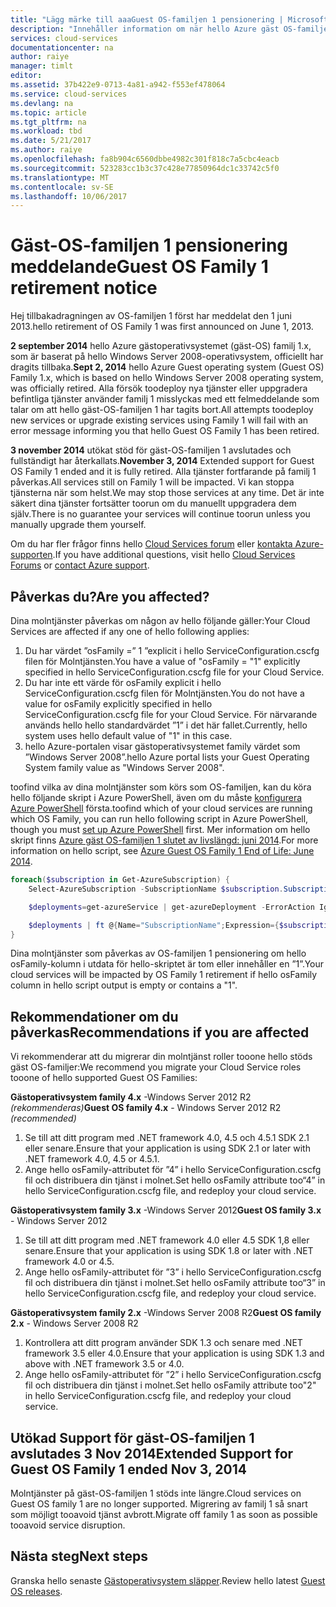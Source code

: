```yaml
---
title: "Lägg märke till aaaGuest OS-familjen 1 pensionering | Microsoft Docs"
description: "Innehåller information om när hello Azure gäst OS-familjen 1 pensionering inträffade och hur toodetermine påverkas"
services: cloud-services
documentationcenter: na
author: raiye
manager: timlt
editor: 
ms.assetid: 37b422e9-0713-4a81-a942-f553ef478064
ms.service: cloud-services
ms.devlang: na
ms.topic: article
ms.tgt_pltfrm: na
ms.workload: tbd
ms.date: 5/21/2017
ms.author: raiye
ms.openlocfilehash: fa8b904c6560dbbe4982c301f818c7a5cbc4eacb
ms.sourcegitcommit: 523283cc1b3c37c428e77850964dc1c33742c5f0
ms.translationtype: MT
ms.contentlocale: sv-SE
ms.lasthandoff: 10/06/2017
---
```

# <a name="guest-os-family-1-retirement-notice"></a><span data-ttu-id="71d72-103">Gäst-OS-familjen 1 pensionering meddelande</span><span class="sxs-lookup"><span data-stu-id="71d72-103">Guest OS Family 1 retirement notice</span></span>
<span data-ttu-id="71d72-104">Hej tillbakadragningen av OS-familjen 1 först har meddelat den 1 juni 2013.</span><span class="sxs-lookup"><span data-stu-id="71d72-104">hello retirement of OS Family 1 was first announced on June 1, 2013.</span></span>

<span data-ttu-id="71d72-105">**2 september 2014** hello Azure gästoperativsystemet (gäst-OS) familj 1.x, som är baserat på hello Windows Server 2008-operativsystem, officiellt har dragits tillbaka.</span><span class="sxs-lookup"><span data-stu-id="71d72-105">**Sept 2, 2014** hello Azure Guest operating system (Guest OS) Family 1.x, which is based on hello Windows Server 2008 operating system, was officially retired.</span></span> <span data-ttu-id="71d72-106">Alla försök toodeploy nya tjänster eller uppgradera befintliga tjänster använder familj 1 misslyckas med ett felmeddelande som talar om att hello gäst-OS-familjen 1 har tagits bort.</span><span class="sxs-lookup"><span data-stu-id="71d72-106">All attempts toodeploy new services or upgrade existing services using Family 1 will fail with an error message informing you that hello Guest OS Family 1 has been retired.</span></span>

<span data-ttu-id="71d72-107">**3 november 2014** utökat stöd för gäst-OS-familjen 1 avslutades och fullständigt har återkallats.</span><span class="sxs-lookup"><span data-stu-id="71d72-107">**November 3, 2014** Extended support for Guest OS Family 1 ended and it is fully retired.</span></span> <span data-ttu-id="71d72-108">Alla tjänster fortfarande på familj 1 påverkas.</span><span class="sxs-lookup"><span data-stu-id="71d72-108">All services still on Family 1 will be impacted.</span></span> <span data-ttu-id="71d72-109">Vi kan stoppa tjänsterna när som helst.</span><span class="sxs-lookup"><span data-stu-id="71d72-109">We may stop those services at any time.</span></span> <span data-ttu-id="71d72-110">Det är inte säkert dina tjänster fortsätter toorun om du manuellt uppgradera dem själv.</span><span class="sxs-lookup"><span data-stu-id="71d72-110">There is no guarantee your services will continue toorun unless you manually upgrade them yourself.</span></span>

<span data-ttu-id="71d72-111">Om du har fler frågor finns hello [Cloud Services forum](http://social.msdn.microsoft.com/Forums/home?forum=windowsazuredevelopment&filter=alltypes&sort=lastpostdesc) eller [kontakta Azure-supporten](https://azure.microsoft.com/support/options/).</span><span class="sxs-lookup"><span data-stu-id="71d72-111">If you have additional questions, visit hello [Cloud Services Forums](http://social.msdn.microsoft.com/Forums/home?forum=windowsazuredevelopment&filter=alltypes&sort=lastpostdesc) or [contact Azure support](https://azure.microsoft.com/support/options/).</span></span>

## <a name="are-you-affected"></a><span data-ttu-id="71d72-112">Påverkas du?</span><span class="sxs-lookup"><span data-stu-id="71d72-112">Are you affected?</span></span>
<span data-ttu-id="71d72-113">Dina molntjänster påverkas om någon av hello följande gäller:</span><span class="sxs-lookup"><span data-stu-id="71d72-113">Your Cloud Services are affected if any one of hello following applies:</span></span>

1. <span data-ttu-id="71d72-114">Du har värdet ”osFamily =” 1 ”explicit i hello ServiceConfiguration.cscfg filen för Molntjänsten.</span><span class="sxs-lookup"><span data-stu-id="71d72-114">You have a value of "osFamily = "1" explicitly specified in hello ServiceConfiguration.cscfg file for your Cloud Service.</span></span>
2. <span data-ttu-id="71d72-115">Du har inte ett värde för osFamily explicit i hello ServiceConfiguration.cscfg filen för Molntjänsten.</span><span class="sxs-lookup"><span data-stu-id="71d72-115">You do not have a value for osFamily explicitly specified in hello ServiceConfiguration.cscfg file for your Cloud Service.</span></span> <span data-ttu-id="71d72-116">För närvarande används hello hello standardvärdet ”1” i det här fallet.</span><span class="sxs-lookup"><span data-stu-id="71d72-116">Currently, hello system uses hello default value of "1" in this case.</span></span>
3. <span data-ttu-id="71d72-117">hello Azure-portalen visar gästoperativsystemet family värdet som ”Windows Server 2008”.</span><span class="sxs-lookup"><span data-stu-id="71d72-117">hello Azure portal lists your Guest Operating System family value as "Windows Server 2008".</span></span>

<span data-ttu-id="71d72-118">toofind vilka av dina molntjänster som körs som OS-familjen, kan du köra hello följande skript i Azure PowerShell, även om du måste [konfigurera Azure PowerShell](/powershell/azureps-cmdlets-docs) första.</span><span class="sxs-lookup"><span data-stu-id="71d72-118">toofind which of your cloud services are running which OS Family, you can run hello following script in Azure PowerShell, though you must [set up Azure PowerShell](/powershell/azureps-cmdlets-docs) first.</span></span> <span data-ttu-id="71d72-119">Mer information om hello skript finns [Azure gäst OS-familjen 1 slutet av livslängd: juni 2014](http://blogs.msdn.com/b/ryberry/archive/2014/04/02/azure-guest-os-family-1-end-of-life-june-2014.aspx).</span><span class="sxs-lookup"><span data-stu-id="71d72-119">For more information on hello script, see [Azure Guest OS Family 1 End of Life: June 2014](http://blogs.msdn.com/b/ryberry/archive/2014/04/02/azure-guest-os-family-1-end-of-life-june-2014.aspx).</span></span>

```Powershell
foreach($subscription in Get-AzureSubscription) {
    Select-AzureSubscription -SubscriptionName $subscription.SubscriptionName

    $deployments=get-azureService | get-azureDeployment -ErrorAction Ignore | where {$_.SdkVersion -NE ""}

    $deployments | ft @{Name="SubscriptionName";Expression={$subscription.SubscriptionName}}, ServiceName, SdkVersion, Slot, @{Name="osFamily";Expression={(select-xml -content $_.configuration -xpath "/ns:ServiceConfiguration/@osFamily" -namespace $namespace).node.value }}, osVersion, Status, URL
}
```

<span data-ttu-id="71d72-120">Dina molntjänster som påverkas av OS-familjen 1 pensionering om hello osFamily-kolumn i utdata för hello-skriptet är tom eller innehåller en ”1”.</span><span class="sxs-lookup"><span data-stu-id="71d72-120">Your cloud services will be impacted by OS Family 1 retirement if hello osFamily column in hello script output is empty or contains a "1".</span></span>

## <a name="recommendations-if-you-are-affected"></a><span data-ttu-id="71d72-121">Rekommendationer om du påverkas</span><span class="sxs-lookup"><span data-stu-id="71d72-121">Recommendations if you are affected</span></span>
<span data-ttu-id="71d72-122">Vi rekommenderar att du migrerar din molntjänst roller tooone hello stöds gäst OS-familjer:</span><span class="sxs-lookup"><span data-stu-id="71d72-122">We recommend you migrate your Cloud Service roles tooone of hello supported Guest OS Families:</span></span>

<span data-ttu-id="71d72-123">**Gästoperativsystem family 4.x** -Windows Server 2012 R2 *(rekommenderas)*</span><span class="sxs-lookup"><span data-stu-id="71d72-123">**Guest OS family 4.x** - Windows Server 2012 R2 *(recommended)*</span></span>

1. <span data-ttu-id="71d72-124">Se till att ditt program med .NET framework 4.0, 4.5 och 4.5.1 SDK 2.1 eller senare.</span><span class="sxs-lookup"><span data-stu-id="71d72-124">Ensure that your application is using SDK 2.1 or later with .NET framework 4.0, 4.5 or 4.5.1.</span></span>
2. <span data-ttu-id="71d72-125">Ange hello osFamily-attributet för ”4” i hello ServiceConfiguration.cscfg fil och distribuera din tjänst i molnet.</span><span class="sxs-lookup"><span data-stu-id="71d72-125">Set hello osFamily attribute too“4” in hello ServiceConfiguration.cscfg file, and redeploy your cloud service.</span></span>

<span data-ttu-id="71d72-126">**Gästoperativsystem family 3.x** -Windows Server 2012</span><span class="sxs-lookup"><span data-stu-id="71d72-126">**Guest OS family 3.x** - Windows Server 2012</span></span>

1. <span data-ttu-id="71d72-127">Se till att ditt program med .NET framework 4.0 eller 4.5 SDK 1,8 eller senare.</span><span class="sxs-lookup"><span data-stu-id="71d72-127">Ensure that your application is using SDK 1.8 or later with .NET framework 4.0 or 4.5.</span></span>
2. <span data-ttu-id="71d72-128">Ange hello osFamily-attributet för ”3” i hello ServiceConfiguration.cscfg fil och distribuera din tjänst i molnet.</span><span class="sxs-lookup"><span data-stu-id="71d72-128">Set hello osFamily attribute too“3” in hello ServiceConfiguration.cscfg file, and redeploy your cloud service.</span></span>

<span data-ttu-id="71d72-129">**Gästoperativsystem family 2.x** -Windows Server 2008 R2</span><span class="sxs-lookup"><span data-stu-id="71d72-129">**Guest OS family 2.x** - Windows Server 2008 R2</span></span>

1. <span data-ttu-id="71d72-130">Kontrollera att ditt program använder SDK 1.3 och senare med .NET framework 3.5 eller 4.0.</span><span class="sxs-lookup"><span data-stu-id="71d72-130">Ensure that your application is using SDK 1.3 and above with .NET framework 3.5 or 4.0.</span></span>
2. <span data-ttu-id="71d72-131">Ange hello osFamily-attributet för ”2” i hello ServiceConfiguration.cscfg fil och distribuera din tjänst i molnet.</span><span class="sxs-lookup"><span data-stu-id="71d72-131">Set hello osFamily attribute too"2" in hello ServiceConfiguration.cscfg file, and redeploy your cloud service.</span></span>

## <a name="extended-support-for-guest-os-family-1-ended-nov-3-2014"></a><span data-ttu-id="71d72-132">Utökad Support för gäst-OS-familjen 1 avslutades 3 Nov 2014</span><span class="sxs-lookup"><span data-stu-id="71d72-132">Extended Support for Guest OS Family 1 ended Nov 3, 2014</span></span>
<span data-ttu-id="71d72-133">Molntjänster på gäst-OS-familjen 1 stöds inte längre.</span><span class="sxs-lookup"><span data-stu-id="71d72-133">Cloud services on Guest OS family 1 are no longer supported.</span></span> <span data-ttu-id="71d72-134">Migrering av familj 1 så snart som möjligt tooavoid tjänst avbrott.</span><span class="sxs-lookup"><span data-stu-id="71d72-134">Migrate off family 1 as soon as possible tooavoid service disruption.</span></span>  

## <a name="next-steps"></a><span data-ttu-id="71d72-135">Nästa steg</span><span class="sxs-lookup"><span data-stu-id="71d72-135">Next steps</span></span>
<span data-ttu-id="71d72-136">Granska hello senaste [Gästoperativsystem släpper](cloud-services-guestos-update-matrix.md).</span><span class="sxs-lookup"><span data-stu-id="71d72-136">Review hello latest [Guest OS releases](cloud-services-guestos-update-matrix.md).</span></span>
